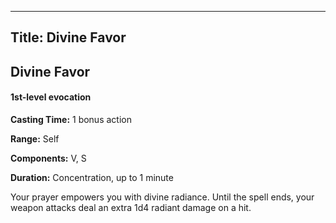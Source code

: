 -------------------------
Title: Divine Favor
-------------------------

## Divine Favor

#### 1st-level evocation


**Casting Time:** 1 bonus action

**Range:** Self

**Components:** V, S

**Duration:** Concentration, up to 1 minute


Your prayer empowers you with divine radiance. Until the spell ends,
your weapon attacks deal an extra 1d4 radiant damage on a hit.


